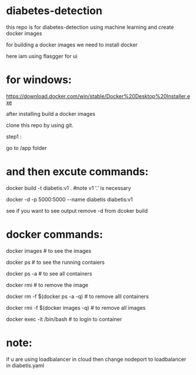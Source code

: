 # diabetes-detection
this repo is for diabetes-detection using machine learning  and create docker images  

for building a docker images we need to install docker 

here iam using flasgger for ui 

for windows:
==========
https://download.docker.com/win/stable/Docker%20Desktop%20Installer.exe

after installing build a docker images

clone this repo by using git.

step1 :

go to /app folder

and then excute commands:
=======================

docker build -t diabetis:v1 .     #note v1 '.' is necessary

docker -d -p 5000:5000 --name diabetis diabetis:v1

see if you want to see output remove -d from dcoker build 


docker commands:
=================
docker images   # to see the images

docker ps       # to see the running contaiers

docker ps -a    # to see all containers

docker rmi <imagename or id>   # to remove the image
  
docker rm -f $(docker ps -a -q)   # to remove alll containers

docker rmi -f $(docker images -q) # to remove all images

docker exec -it <containerid or contiainer name> /bin/bash      # to login to container
 

note:
===
if u are using loadbalancer in cloud then change nodeport to loadbalancer in diabetis.yaml



